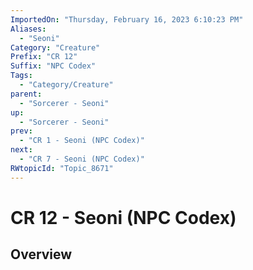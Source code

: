 ```yaml
---
ImportedOn: "Thursday, February 16, 2023 6:10:23 PM"
Aliases:
  - "Seoni"
Category: "Creature"
Prefix: "CR 12"
Suffix: "NPC Codex"
Tags:
  - "Category/Creature"
parent:
  - "Sorcerer - Seoni"
up:
  - "Sorcerer - Seoni"
prev:
  - "CR 1 - Seoni (NPC Codex)"
next:
  - "CR 7 - Seoni (NPC Codex)"
RWtopicId: "Topic_8671"
---
```

# CR 12 - Seoni (NPC Codex)
## Overview
